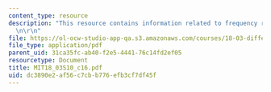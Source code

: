 ```yaml
---
content_type: resource
description: "This resource contains information related to frequency response. \r\
  \n\r\n"
file: https://ol-ocw-studio-app-qa.s3.amazonaws.com/courses/18-03-differential-equations-spring-2010/dc3890e2af56c7cbb776efb3cf7df45f_MIT18_03S10_c16.pdf
file_type: application/pdf
parent_uid: 31ca35fc-ab40-f2e5-4441-76c14fd2ef05
resourcetype: Document
title: MIT18_03S10_c16.pdf
uid: dc3890e2-af56-c7cb-b776-efb3cf7df45f
---
```

